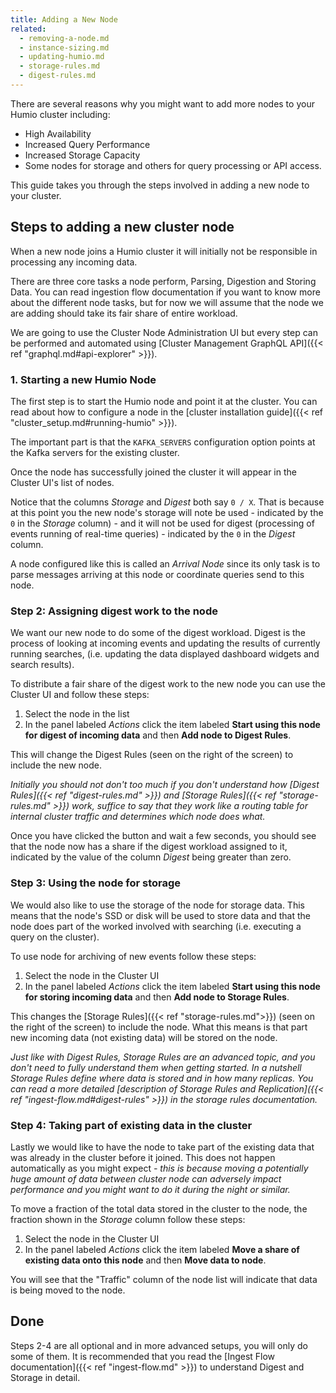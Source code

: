 ```yaml
---
title: Adding a New Node
related:
  - removing-a-node.md
  - instance-sizing.md
  - updating-humio.md
  - storage-rules.md
  - digest-rules.md
---
```


There are several reasons why you might want to add more nodes to your Humio
cluster including:

- High Availability
- Increased Query Performance
- Increased Storage Capacity
- Some nodes for storage and others for query processing or API access.

This guide takes you through the steps involved in adding a new node to your
cluster.

## Steps to adding a new cluster node

When a new node joins a Humio cluster it will initially not be responsible
in processing any incoming data.

There are three core tasks a node perform, Parsing, Digestion and Storing Data.
You can read ingestion flow documentation if you want to know more about the
different node tasks, but for now we will assume that the node we are adding
should take its fair share of entire workload.

We are going to use the Cluster Node Administration UI but every step can be
performed and automated using [Cluster Management GraphQL API]({{< ref "graphql.md#api-explorer" >}}).

### 1. Starting a new Humio Node

The first step is to start the Humio node and point it at the cluster. You can
read about how to configure a node in the [cluster installation guide]({{< ref "cluster_setup.md#running-humio" >}}).

The important part is that the `KAFKA_SERVERS` configuration option
points at the Kafka servers for the existing cluster.

Once the node has successfully joined the cluster it will appear in the
Cluster UI's list of nodes.

Notice that the columns _Storage_ and _Digest_ both say `0 / X`. That is because
at this point you the new node's storage will note be used - indicated by the `0` in the _Storage_ column) -
and it will not be used for digest (processing of events running of real-time queries) -
indicated by the `0` in the _Digest_ column.

A node configured like this is called an _Arrival Node_ since its only task
is to parse messages arriving at this node or coordinate queries send to this node.

### Step 2: Assigning digest work to the node

We want our new node to do some of the digest workload. Digest is the process
of looking at incoming events and updating the results of currently running searches,
(i.e. updating the data displayed dashboard widgets and search results).

To distribute a fair share of the digest work to the new node you can use the
Cluster UI and follow these steps:

1. Select the node in the list
1. In the panel labeled _Actions_ click the item labeled __Start using this node for digest of incoming data__ and then __Add node to Digest Rules__.

This will change the Digest Rules (seen on the right of the screen) to include the new node.

_Initially you should not don't too much if you don't understand how [Digest Rules]({{< ref "digest-rules.md" >}}) and [Storage Rules]({{< ref "storage-rules.md" >}}) work, suffice to say that they work like a routing table for internal cluster traffic and determines
which node does what._

<!-- TODO: Update for high availability -->

Once you have clicked the button and wait a few seconds, you should see that the
node now has a share if the digest workload assigned to it, indicated by the value
of the column _Digest_ being greater than zero.

### Step 3: Using the node for storage

We would also like to use the storage of the node for storage data. This means
that the node's SSD or disk will be used to store data and that the node does part
of the worked involved with searching (i.e. executing a query on the cluster).

To use node for archiving of new events follow these steps:

1. Select the node in the Cluster UI
1. In the panel labeled _Actions_ click the item labeled __Start using this node for storing incoming data__ and then __Add node to Storage Rules__.

This changes the [Storage Rules]({{< ref "storage-rules.md">}}) (seen on the right of the screen) to include the node.
What this means is that part new incoming data (not existing data) will be stored
on the node.

_Just like with Digest Rules, Storage Rules are an advanced topic, and you don't need to
fully understand them when getting started. In a nutshell Storage Rules define where data is stored
and in how many replicas. You can read a more detailed [description of Storage Rules and Replication]({{< ref "ingest-flow.md#digest-rules" >}})
in the storage rules documentation._

### Step 4: Taking part of existing data in the cluster

Lastly we would like to have the node to take part of the existing data that was
already in the cluster before it joined. This does not happen automatically as you
might expect _- this is because moving a potentially huge amount of data between
cluster node can adversely impact performance and you might want to do it during the night
or similar._

To move a fraction of the total data stored in the cluster to the node, the fraction shown in the _Storage_ column
follow these steps:

1. Select the node in the Cluster UI
1. In the panel labeled _Actions_ click the item labeled __Move a share of existing data onto this node__ and then __Move data to node__.

You will see that the "Traffic" column of the node list will indicate that data is
being moved to the node.


## Done

Steps 2-4 are all optional and in more advanced setups, you will only do some
of them. It is recommended that you read the [Ingest Flow documentation]({{< ref "ingest-flow.md" >}}) to
understand Digest and Storage in detail.
